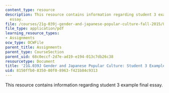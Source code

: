 ```yaml
---
content_type: resource
description: This resource contains information regarding student 3 example final
  essay.
file: /courses/21g-039j-gender-and-japanese-popular-culture-fall-2015/8150ffb0835080f08963f421b84c9313_MIT21G_039JF15_Feminism.pdf
file_type: application/pdf
learning_resource_types:
- Assignments
ocw_type: OCWFile
parent_title: Assignments
parent_type: CourseSection
parent_uid: 68c0eccf-2d7e-ad19-e194-013c7db26c38
resourcetype: Document
title: '21G.039J Gender and Japanese Popular Culture: Student 3 Example Final Essay'
uid: 8150ffb0-8350-80f0-8963-f421b84c9313
---
```

This resource contains information regarding student 3 example final essay.

